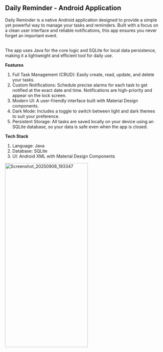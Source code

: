 ## Daily Reminder - Android Application
Daily Reminder is a native Android application designed to provide a simple yet powerful way to manage your tasks and reminders. Built with a focus on a clean user interface and reliable notifications, this app ensures you never forget an important event.<br/><br/>

The app uses Java for the core logic and SQLite for local data persistence, making it a lightweight and efficient tool for daily use.

**Features**<br/>
1. Full Task Management (CRUD): Easily create, read, update, and delete your tasks.
2. Custom Notifications: Schedule precise alarms for each task to get notified at the exact date and time. Notifications are high-priority and appear on the lock screen.
3. Modern UI: A user-friendly interface built with Material Design components.
4. Dark Mode: Includes a toggle to switch between light and dark themes to suit your preference.
5. Persistent Storage: All tasks are saved locally on your device using an SQLite database, so your data is safe even when the app is closed.

**Tech Stack**
1. Language: Java
2. Database: SQLite
3. UI: Android XML with Material Design Components<br/>


<img width="270" height="600" alt="Screenshot_20250908_193347" src="https://github.com/user-attachments/assets/4326ec3f-3ee5-4fb0-8aa5-87dd66bb1c75" />

 <br/>

